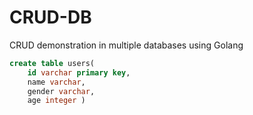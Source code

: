 # CRUD-DB

CRUD demonstration in multiple databases using Golang

```sql
create table users( 
    id varchar primary key,
    name varchar,
    gender varchar,
    age integer )
```
